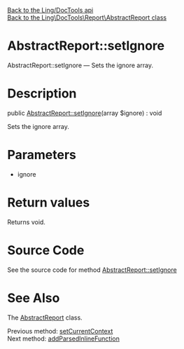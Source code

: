 [Back to the Ling/DocTools api](https://github.com/lingtalfi/DocTools/blob/master/doc/api/Ling/DocTools.md)<br>
[Back to the Ling\DocTools\Report\AbstractReport class](https://github.com/lingtalfi/DocTools/blob/master/doc/api/Ling/DocTools/Report/AbstractReport.md)


AbstractReport::setIgnore
================



AbstractReport::setIgnore — Sets the ignore array.




Description
================


public [AbstractReport::setIgnore](https://github.com/lingtalfi/DocTools/blob/master/doc/api/Ling/DocTools/Report/AbstractReport/setIgnore.md)(array $ignore) : void




Sets the ignore array.




Parameters
================


- ignore

    


Return values
================

Returns void.








Source Code
===========
See the source code for method [AbstractReport::setIgnore](/blob/master/Report/AbstractReport.php#L322-L325)


See Also
================

The [AbstractReport](https://github.com/lingtalfi/DocTools/blob/master/doc/api/Ling/DocTools/Report/AbstractReport.md) class.

Previous method: [setCurrentContext](https://github.com/lingtalfi/DocTools/blob/master/doc/api/Ling/DocTools/Report/AbstractReport/setCurrentContext.md)<br>Next method: [addParsedInlineFunction](https://github.com/lingtalfi/DocTools/blob/master/doc/api/Ling/DocTools/Report/AbstractReport/addParsedInlineFunction.md)<br>

